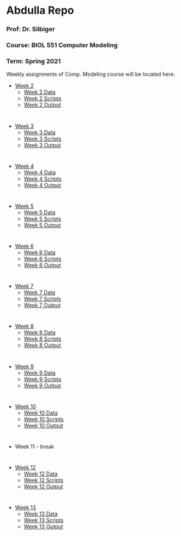 # Abdulla Repo
### Prof: Dr. Silbiger
### Course: BIOL 551 Computer Modeling
### Term: Spring 2021
Weekly assignments of Comp. Modeling course will be located here. 
 * [Week 2](https://github.com/Biol551-CSUN/Abdulla/tree/main/Week_2)
   * [Week 2 Data](https://github.com/Biol551-CSUN/Abdulla/tree/main/Week_2/Data)
   * [Week 2 Scripts](https://github.com/Biol551-CSUN/Abdulla/tree/main/Week_2/Scripts)
   * [Week 2 Output](https://github.com/Biol551-CSUN/Abdulla/tree/main/Week_2/Output)
#
 * [Week 3](https://github.com/Biol551-CSUN/Abdulla/tree/main/Week_3)
   * [Week 3 Data](https://github.com/Biol551-CSUN/Abdulla/tree/main/Week_3/Data)
   * [Week 3 Scripts](https://github.com/Biol551-CSUN/Abdulla/tree/main/Week_3/Scripts)
   * [Week 3 Output](https://github.com/Biol551-CSUN/Abdulla/tree/main/Week_3/Output)
#
 * [Week 4](https://github.com/Biol551-CSUN/Abdulla/tree/main/Week_4)
   * [Week 4 Data](https://github.com/Biol551-CSUN/Abdulla/tree/main/Week_4/Data)
   * [Week 4 Scripts](https://github.com/Biol551-CSUN/Abdulla/tree/main/Week_4/Scripts)
   * [Week 4 Output](https://github.com/Biol551-CSUN/Abdulla/tree/main/Week_4/Output)
#
 * [Week 5](https://github.com/Biol551-CSUN/Abdulla/tree/main/Week_5)
   * [Week 5 Data](https://github.com/Biol551-CSUN/Abdulla/tree/main/Week_5/Data)
   * [Week 5 Scripts](https://github.com/Biol551-CSUN/Abdulla/tree/main/Week_5/Scripts)
   * [Week 5 Output](https://github.com/Biol551-CSUN/Abdulla/tree/main/Week_5/Output)
#
 * [Week 6](https://github.com/Biol551-CSUN/Abdulla/tree/main/Week_6)
   * [Week 6 Data](https://github.com/Biol551-CSUN/Abdulla/tree/main/Week_6/Data)
   * [Week 6 Scripts](https://github.com/Biol551-CSUN/Abdulla/tree/main/Week_6/Scripts)
   * [Week 6 Output](https://github.com/Biol551-CSUN/Abdulla/tree/main/Week_6/Output)
#
 * [Week 7](https://github.com/Biol551-CSUN/Abdulla/tree/main/Week_7)
   * [Week 7 Data](https://github.com/Biol551-CSUN/Abdulla/tree/main/Week_7/Data)
   * [Week 7 Scripts](https://github.com/Biol551-CSUN/Abdulla/tree/main/Week_7/Scripts)
   * [Week 7 Output](https://github.com/Biol551-CSUN/Abdulla/tree/main/Week_7/Output)
#
 * [Week 8](https://github.com/Biol551-CSUN/Abdulla/tree/main/Week_8)
   * [Week 8 Data](https://github.com/Biol551-CSUN/Abdulla/tree/main/Week_8/Data)
   * [Week 8 Scripts](https://github.com/Biol551-CSUN/Abdulla/tree/main/Week_8/Scripts)
   * [Week 8 Output](https://github.com/Biol551-CSUN/Abdulla/tree/main/Week_8/Output)
#
 * [Week 9](https://github.com/Biol551-CSUN/Abdulla/tree/main/Week_9)
   * [Week 9 Data](https://github.com/Biol551-CSUN/Abdulla/tree/main/Week_9/Data)
   * [Week 9 Scripts](https://github.com/Biol551-CSUN/Abdulla/tree/main/Week_9/Scripts)
   * [Week 9 Output](https://github.com/Biol551-CSUN/Abdulla/tree/main/Week_9/Output)
#
 * [Week 10](https://github.com/Biol551-CSUN/Abdulla/tree/main/Week_10)
   * [Week 10 Data](https://github.com/Biol551-CSUN/Abdulla/tree/main/Week_10/Data)
   * [Week 10 Scripts](https://github.com/Biol551-CSUN/Abdulla/tree/main/Week_10/Scripts)
   * [Week 10 Output](https://github.com/Biol551-CSUN/Abdulla/tree/main/Week_10/Output)
#
 * Week 11 - break
#
 * [Week 12](https://github.com/Biol551-CSUN/Abdulla/tree/main/Week_12)
   * [Week 12 Data](https://github.com/Biol551-CSUN/Abdulla/tree/main/Week_12/Data)
   * [Week 12 Scripts](https://github.com/Biol551-CSUN/Abdulla/tree/main/Week_12/Scripts)
   * [Week 12 Output](https://github.com/Biol551-CSUN/Abdulla/tree/main/Week_12/Output)
#
 * [Week 13](https://github.com/Biol551-CSUN/Abdulla/tree/main/Week_13)
   * [Week 13 Data](https://github.com/Biol551-CSUN/Abdulla/tree/main/Week_13/Data)
   * [Week 13 Scripts](https://github.com/Biol551-CSUN/Abdulla/tree/main/Week_13/Scripts)
   * [Week 13 Output](https://github.com/Biol551-CSUN/Abdulla/tree/main/Week_13/Output)
